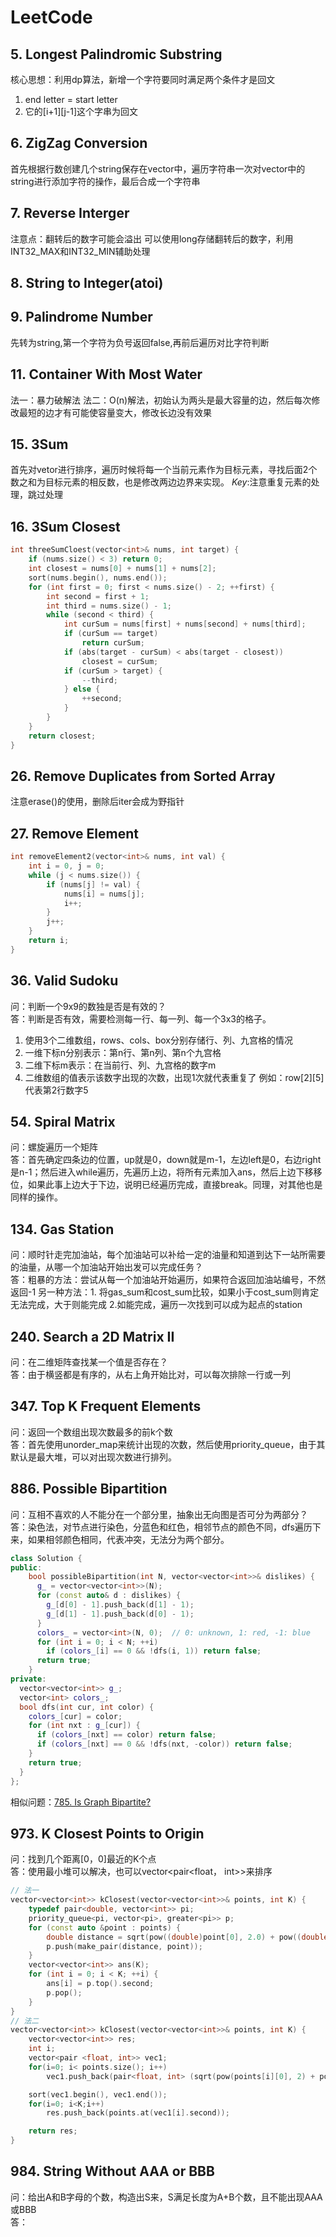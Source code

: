 # LeetCode

## 5. Longest Palindromic Substring

核心思想：利用dp算法，新增一个字符要同时满足两个条件才是回文

1. end letter = start letter
2. 它的[i+1][j-1]这个字串为回文

## 6. ZigZag Conversion

首先根据行数创建几个string保存在vector中，遍历字符串一次对vector中的string进行添加字符的操作，最后合成一个字符串

## 7. Reverse Interger

注意点：翻转后的数字可能会溢出
可以使用long存储翻转后的数字，利用INT32_MAX和INT32_MIN辅助处理

## 8. String to Integer(atoi)

## 9. Palindrome Number

先转为string,第一个字符为负号返回false,再前后遍历对比字符判断

## 11. Container With Most Water

法一：暴力破解法
法二：O(n)解法，初始认为两头是最大容量的边，然后每次修改最短的边才有可能使容量变大，修改长边没有效果

## 15. 3Sum

首先对vetor进行排序，遍历时候将每一个当前元素作为目标元素，寻找后面2个数之和为目标元素的相反数，也是修改两边边界来实现。
*Key*:注意重复元素的处理，跳过处理

## 16. 3Sum Closest

```c++
int threeSumCloest(vector<int>& nums, int target) {
    if (nums.size() < 3) return 0;
    int closest = nums[0] + nums[1] + nums[2];
    sort(nums.begin(), nums.end());
    for (int first = 0; first < nums.size() - 2; ++first) {
        int second = first + 1;
        int third = nums.size() - 1;
        while (second < third) {
        	int curSum = nums[first] + nums[second] + nums[third];
            if (curSum == target)
                return curSum;
    		if (abs(target - curSum) < abs(target - closest))
                closest = curSum;
            if (curSum > target) {
   				--third;
            } else {
            	++second;
            }
        }
    }
    return closest;
}
```

## 26. Remove Duplicates from Sorted Array

注意erase()的使用，删除后iter会成为野指针

## 27. Remove Element

```c++
int removeElement2(vector<int>& nums, int val) {
    int i = 0, j = 0;
    while (j < nums.size()) {
        if (nums[j] != val) {
            nums[i] = nums[j];
            i++;
        }
        j++;
    }
    return i;
}
```

## 36. Valid Sudoku

问：判断一个9x9的数独是否是有效的？  
答：判断是否有效，需要检测每一行、每一列、每一个3x3的格子。
1. 使用3个二维数组，rows、cols、box分别存储行、列、九宫格的情况
2. 一维下标n分别表示：第n行、第n列、第n个九宫格
3. 二维下标m表示：在当前行、列、九宫格的数字m
4. 二维数组的值表示该数字出现的次数，出现1次就代表重复了
    例如：row[2][5]代表第2行数字5

## 54. Spiral Matrix

问：螺旋遍历一个矩阵  
答：首先确定四条边的位置，up就是0，down就是m-1，左边left是0，右边right是n-1；然后进入while遍历，先遍历上边，将所有元素加入ans，然后上边下移移位，如果此事上边大于下边，说明已经遍历完成，直接break。同理，对其他也是同样的操作。

## 134. Gas Station

问：顺时针走完加油站，每个加油站可以补给一定的油量和知道到达下一站所需要的油量，从哪一个加油站开始出发可以完成任务？  
答：粗暴的方法：尝试从每一个加油站开始遍历，如果符合返回加油站编号，不然返回-1
另一种方法：1. 将gas_sum和cost_sum比较，如果小于cost_sum则肯定无法完成，大于则能完成
2.如能完成，遍历一次找到可以成为起点的station

## 240. Search a 2D Matrix II

问：在二维矩阵查找某一个值是否存在？  
答：由于横竖都是有序的，从右上角开始比对，可以每次排除一行或一列

## 347. Top K Frequent Elements

问：返回一个数组出现次数最多的前k个数  
答：首先使用unorder_map来统计出现的次数，然后使用priority_queue，由于其默认是最大堆，可以对出现次数进行排列。

## 886. Possible Bipartition

问：互相不喜欢的人不能分在一个部分里，抽象出无向图是否可分为两部分？  
答：染色法，对节点进行染色，分蓝色和红色，相邻节点的颜色不同，dfs遍历下来，如果相邻颜色相同，代表冲突，无法分为两个部分。

```c++
class Solution {
public:
    bool possibleBipartition(int N, vector<vector<int>>& dislikes) {
      g_ = vector<vector<int>>(N);
      for (const auto& d : dislikes) {
        g_[d[0] - 1].push_back(d[1] - 1);
        g_[d[1] - 1].push_back(d[0] - 1);
      }
      colors_ = vector<int>(N, 0);  // 0: unknown, 1: red, -1: blue
      for (int i = 0; i < N; ++i)
        if (colors_[i] == 0 && !dfs(i, 1)) return false;
      return true;      
    }
private:
  vector<vector<int>> g_;
  vector<int> colors_;
  bool dfs(int cur, int color) {
    colors_[cur] = color;
    for (int nxt : g_[cur]) {
      if (colors_[nxt] == color) return false;      
      if (colors_[nxt] == 0 && !dfs(nxt, -color)) return false;
    }
    return true;
  }
};
```
相似问题：[785. Is Graph Bipartite?](https://leetcode.com/problems/is-graph-bipartite/)

## 973. K Closest Points to Origin

问：找到几个距离[0，0]最近的K个点  
答：使用最小堆可以解决，也可以vector<pair<float， int>>来排序

```c++
// 法一
vector<vector<int>> kClosest(vector<vector<int>>& points, int K) {
    typedef pair<double, vector<int>> pi;
    priority_queue<pi, vector<pi>, greater<pi>> p;
    for (const auto &point : points) {
    	double distance = sqrt(pow((double)point[0], 2.0) + pow((double)point[1], 2.0));
   		p.push(make_pair(distance, point));
    }
    vector<vector<int>> ans(K);
    for (int i = 0; i < K; ++i) {
    	ans[i] = p.top().second;
    	p.pop();
    }
}
// 法二
vector<vector<int>> kClosest(vector<vector<int>>& points, int K) {
	vector<vector<int>> res;
	int i;
	vector<pair <float, int>> vec1; 
	for(i=0; i< points.size(); i++)
		vec1.push_back(pair<float, int> (sqrt(pow(points[i][0], 2) + pow(points[i][1], 2)), i)); 

	sort(vec1.begin(), vec1.end()); 
	for(i=0; i<K;i++)
		res.push_back(points.at(vec1[i].second)); 

	return res;   
}
```

## 984. String Without AAA or BBB

问：给出A和B字母的个数，构造出S来，S满足长度为A+B个数，且不能出现AAA或BBB  
答：

